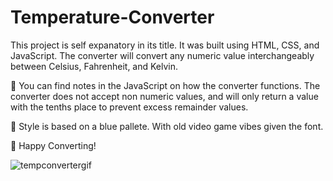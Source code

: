 # Temperature-Converter
This project is self expanatory in its title. It was built using HTML, CSS, and JavaScript. The converter will convert any numeric value interchangeably between Celsius, Fahrenheit, and Kelvin. 

:dizzy: You can find notes in the JavaScript on how the converter functions. The converter does not accept non numeric values, and will only return a value with the tenths place to prevent excess remainder values. 

:art: Style is based on a blue pallete. With old video game vibes given the font. 

:cherry_blossom: Happy Converting!

![tempconvertergif](https://user-images.githubusercontent.com/87724081/202009460-4f15b717-5f3b-4ec0-84ad-7f0392faf8ba.gif)
